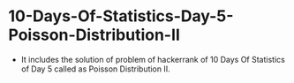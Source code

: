 # 10-Days-Of-Statistics-Day-5-Poisson-Distribution-II
- It includes the solution of problem of hackerrank of 10 Days Of Statistics of Day 5 called as Poisson Distribution II.
